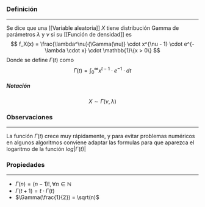 ### Definición
---
Se dice que una [[Variable aleatoria]] $X$ tiene distribución Gamma de parámetros $\lambda$ y $\nu$ si su [[Función de densidad]] es $$ f_X(x) = \frac{\lambda^\nu}{\Gamma(\nu)} \cdot x^{\nu - 1} \cdot e^{-\lambda \cdot x} \cdot \mathbb{1}\{x > 0\} $$
Donde se define $\Gamma (t)$ como $$ \Gamma(t) = \int_0^\infty x^{t - 1} \cdot e^{-1} \cdot dt $$
##### Notación
$$ X \sim \Gamma(\nu, \lambda) $$
### Observaciones
---
La función $\Gamma(t)$ crece muy rápidamente, y para evitar problemas numéricos en algunos algoritmos conviene adaptar las formulas para que aparezca el logaritmo de la función $log|\Gamma(t)|$ 


### Propiedades
---
* $\Gamma(n) = (n - 1)!, \forall n \in \mathbb{N}$
* $\Gamma(t + 1) = t \cdot \Gamma(t)$
* $\Gamma(\frac{1}{2}) = \sqrt(n)$

